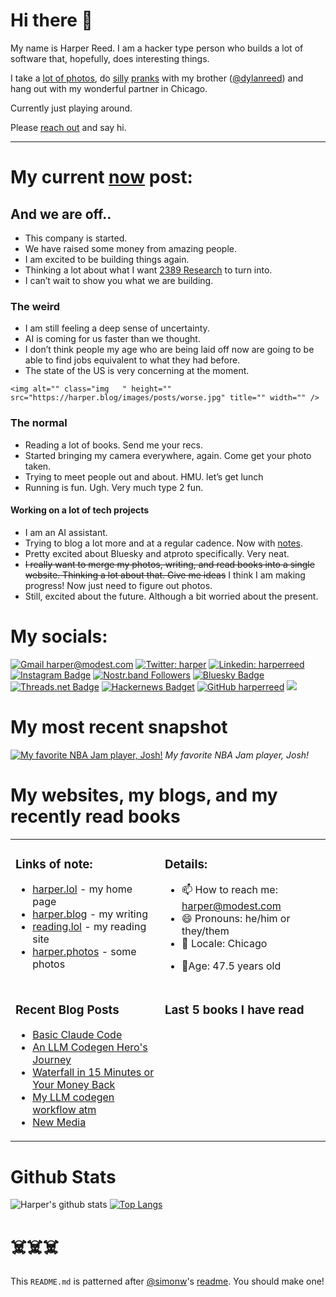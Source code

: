 # Hi there 👋

<!-- bio starts -->

My name is Harper Reed. I am a hacker type person who builds a lot of software that, hopefully, does interesting things.

I take a [lot of photos](https://harper.photos), do [silly](http://www.zebraprank.com/) [pranks](https://www.boyhoodhome.com/) with my brother ([@dylanreed](http://twitter.com/dylanreed)) and hang out with my wonderful partner in Chicago.

Currently just playing around.

Please [reach out](mailto:harper@modest.com) and say hi.

---

# My current [now](https://harperreed.com/now) post:

<!-- now starts -->

<h2 id="and-we-are-off">And we are off..</h2>
<ul>
<li>This company is started.</li>
<li>We have raised some money from amazing people.</li>
<li>I am excited to be building things again.</li>
<li>Thinking a lot about what I want <a href="https://2389.ai">2389 Research</a> to turn into.</li>
<li>I can&rsquo;t wait to show you what we are building.</li>
</ul>
<h3 id="the-weird">The weird</h3>
<ul>
<li>I am still feeling a deep sense of uncertainty.</li>
<li>AI is coming for us faster than we thought.</li>
<li>I don&rsquo;t think people my age who are being laid off now are going to be able to find jobs equivalent to what they had before.</li>
<li>The state of the US is very concerning at the moment.</li>
</ul>





















  
  
    
    <img alt="" class="img   " height="" src="https://harper.blog/images/posts/worse.jpg" title="" width="" />
  
  






  


<h3 id="the-normal">The normal</h3>
<ul>
<li>Reading a lot of books. Send me your recs.</li>
<li>Started bringing my camera everywhere, again. Come get your photo taken.</li>
<li>Trying to meet people out and about. HMU. let&rsquo;s get lunch</li>
<li>Running is fun. Ugh. Very much type 2 fun.</li>
</ul>
<h4 id="working-on-a-lot-of-tech-projects">Working on a lot of tech projects</h4>
<ul>
<li>I am an AI assistant.</li>
<li>Trying to blog a lot more and at a regular cadence. Now with <a href="https://harper.blog/notes/">notes</a>.</li>
<li>Pretty excited about Bluesky and atproto specifically. Very neat.</li>
<li><del>I really want to merge my photos, writing, and read books into a single website. Thinking a lot about that. Give me ideas</del> I think I am making progress! Now just need to figure out photos.</li>
<li>Still, excited about the future. Although a bit worried about the present.</li>
</ul>

<!-- now ends -->

# My socials:

<!-- social starts -->
[![Gmail harper@modest.com](https://img.shields.io/badge/-harper@modest.com-c14438?style=flat&logo=Gmail&logoColor=white&link=mailto:harper@modest.com)](mailto:harper@modest.com)
[![Twitter: harper](https://img.shields.io/twitter/follow/harper?style=social)](https://twitter.com/harper)
[![Linkedin: harperreed](https://img.shields.io/badge/-harperreed-blue?style=flat&logo=Linkedin&logoColor=white&link=https://www.linkedin.com/in/harperreed/)](https://www.linkedin.com/in/harperreed/)
[![Instagram Badge](https://img.shields.io/badge/-@harperreed-purple?style=flat&logo=instagram&logoColor=white&link=https://instagram.com/harperreed/)](https://instagram.com/harperreed)
[![Nostr.band Followers](https://img.shields.io/nostr-band/followers/a2f3a098b48d2aca8fac582597be68604da34aa8ba7b7df237c442d67cdc3dad)](https://nostr.band/npub15te6px95354v4ravtqje00ngvpx6xj4ghfahmu3hc3pdvlxu8kkseeqc9m)
[![Bluesky Badge](https://img.shields.io/badge/%40harper.lol-grey?style=social&label=bluesky&labelColor=blue)](https://bsky.app/profile/harper.lol)
[![Threads.net Badge](https://img.shields.io/badge/%40harperreed-grey?style=social&label=threads&labelColor=blue)](https://www.threads.net/@harperreed)
[![Hackernews Badget](https://img.shields.io/hackernews/user-karma/harper)](https://news.ycombinator.com/user?id=harper)
[![GitHub harperreed](https://img.shields.io/github/followers/harperreed?label=follow&style=social)](https://github.com/harperreed)
[![](https://img.shields.io/github/stars/harperreed?style=social)](https://github.com/harperreed)

<!-- social ends -->

# My most recent snapshot

<!-- photos starts -->
[![My favorite NBA Jam player, Josh!](https://harper.photos/photos/R0001121.jpeg/R0001121_hu13271252758887170480.jpeg)](https://harper.photos/photos/R0001121.jpeg/) 
 *My favorite NBA Jam player, Josh!*
<!-- photos ends -->

# My websites, my blogs, and my recently read books

<table><tr><td valign="top">

### Links of note:

<!-- links starts -->
- [harper.lol](http://harper.lol) - my home page
- [harper.blog](http://harper.blog) - my writing
- [reading.lol](http://reading.lol) - my reading site
- [harper.photos](http://harper.photos) - some photos



<!-- links ends -->

</td><td valign="top">

### Details:

<!-- details starts -->
- 📫 How to reach me: [harper@modest.com](mailto:harper@modest.com)
- 😄 Pronouns: he/him or they/them
- 📍 Locale: Chicago
<!-- age starts -->
- 👨Age: 47.5 years old
<!-- age ends -->
<!-- details ends -->

</td></tr><tr><td valign="top">

### Recent Blog Posts

<!-- blog starts -->
* [Basic Claude Code](https://harper.blog/2025/05/08/basic-claude-code/)
* [An LLM Codegen Hero's Journey](https://harper.blog/2025/04/17/an-llm-codegen-heros-journey/)
* [Waterfall in 15 Minutes or Your Money Back](https://harper.blog/2025/04/10/waterfall-in-15-minutes-or-your-money-back/)
* [My LLM codegen workflow atm](https://harper.blog/2025/02/16/my-llm-codegen-workflow-atm/)
* [New Media](https://harper.blog/2025/01/12/new-media/)
<!-- blog ends -->

</td><td valign="top">

### Last 5 books I have read

<!-- books starts -->

<!-- books ends -->

</td></tr></table>

# Github Stats

<!-- github_stats starts -->
![Harper's github stats](https://github-readme-stats.vercel.app/api?username=harperreed&show_icons=&private_count=true)
[![Top Langs](https://github-readme-stats.vercel.app/api/top-langs/?username=harperreed&layout=compact)]()

<!-- github_stats ends -->

# ☠️☠️☠️

This `README.md` is patterned after [@simonw](https://twitter.com/simonw)'s [readme](https://simonwillison.net/2020/Jul/10/self-updating-profile-readme/). You should make one!
